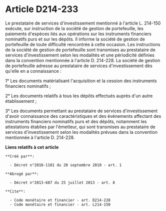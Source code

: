 # Article D214-233

Le prestataire de services d'investissement mentionné à l'article L. 214-150 exécute, sur instruction de la société de
gestion de portefeuille, les paiements d'espèces liés aux opérations sur les instruments financiers nominatifs purs et sur
les dépôts. Il informe la société de gestion de portefeuille de toute difficulté rencontrée à cette occasion. Les
instructions de la société de gestion de portefeuille sont transmises au prestataire de services d'investissement selon les
modalités et une périodicité définies dans la convention mentionnée à l'article D. 214-228. La société de gestion de
portefeuille adresse au prestataire de services d'investissement dès qu'elle en a connaissance : 

1° Les documents matérialisant l'acquisition et la cession des instruments financiers nominatifs ; 

2° Les documents relatifs à tous les dépôts effectués auprès d'un autre établissement ; 

3° Les documents permettant au prestataire de services d'investissement d'avoir connaissance des caractéristiques et des
événements affectant des instruments financiers nominatifs purs et des dépôts, notamment les attestations établies par
l'émetteur, qui sont transmises au prestataire de services d'investissement selon les modalités prévues dans la convention
mentionnée à l'article D. 214-228.

**Liens relatifs à cet article**

	**Créé par**:

	  - Décret n°2010-1101 du 20 septembre 2010 - art. 1

	**Abrogé par**:

	  - Décret n°2013-687 du 25 juillet 2013 - art. 8

	**Cite**:

	  - Code monétaire et financier - art. D214-228
	  - Code monétaire et financier - art. L214-150
